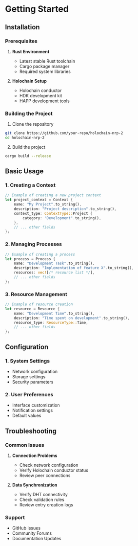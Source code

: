 # Getting Started

## Installation

### Prerequisites

1. **Rust Environment**
   - Latest stable Rust toolchain
   - Cargo package manager
   - Required system libraries

2. **Holochain Setup**
   - Holochain conductor
   - HDK development kit
   - HAPP development tools

### Building the Project

1. Clone the repository

```bash
git clone https://github.com/your-repo/holochain-nrp-2
cd holochain-nrp-2
```

2. Build the project

```bash
cargo build --release
```

## Basic Usage

### 1. Creating a Context

```rust
// Example of creating a new project context
let project_context = Context {
    name: "My Project".to_string(),
    description: "Project description".to_string(),
    context_type: ContextType::Project {
        category: "Development".to_string(),
    },
    // ... other fields
};
```

### 2. Managing Processes

```rust
// Example of creating a process
let process = Process {
    name: "Development Task".to_string(),
    description: "Implementation of feature X".to_string(),
    resources: vec![/* resource list */],
    // ... other fields
};
```

### 3. Resource Management

```rust
// Example of resource creation
let resource = Resource {
    name: "Development Time".to_string(),
    description: "Time spent on development".to_string(),
    resource_type: ResourceType::Time,
    // ... other fields
};
```

## Configuration

### 1. System Settings

- Network configuration
- Storage settings
- Security parameters

### 2. User Preferences

- Interface customization
- Notification settings
- Default values

## Troubleshooting

### Common Issues

1. **Connection Problems**
   - Check network configuration
   - Verify Holochain conductor status
   - Review peer connections

2. **Data Synchronization**
   - Verify DHT connectivity
   - Check validation rules
   - Review entry creation logs

### Support

- GitHub Issues
- Community Forums
- Documentation Updates
